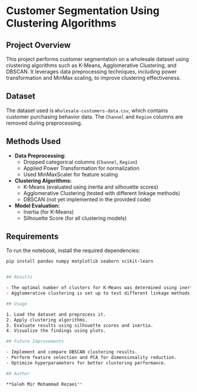 # Customer Segmentation Using Clustering Algorithms

## Project Overview
This project performs customer segmentation on a wholesale dataset using clustering algorithms such as K-Means, Agglomerative Clustering, and DBSCAN. It leverages data preprocessing techniques, including power transformation and MinMax scaling, to improve clustering effectiveness.

## Dataset
The dataset used is `Wholesale-customers-data.csv`, which contains customer purchasing behavior data. The `Channel` and `Region` columns are removed during preprocessing.

## Methods Used
- **Data Preprocessing:**
  - Dropped categorical columns (`Channel`, `Region`)
  - Applied Power Transformation for normalization
  - Used MinMaxScaler for feature scaling
- **Clustering Algorithms:**
  - K-Means (evaluated using inertia and silhouette scores)
  - Agglomerative Clustering (tested with different linkage methods)
  - DBSCAN (not yet implemented in the provided code)
- **Model Evaluation:**
  - Inertia (for K-Means)
  - Silhouette Score (for all clustering models)

## Requirements
To run the notebook, install the required dependencies:

```bash
pip install pandas numpy matplotlib seaborn scikit-learn


## Results

- The optimal number of clusters for K-Means was determined using inertia and silhouette analysis.  
- Agglomerative clustering is set up to test different linkage methods.  

## Usage

1. Load the dataset and preprocess it.  
2. Apply clustering algorithms.  
3. Evaluate results using silhouette scores and inertia.  
4. Visualize the findings using plots.  

## Future Improvements

- Implement and compare DBSCAN clustering results.  
- Perform feature selection and PCA for dimensionality reduction.  
- Optimize hyperparameters for better clustering performance.  

## Author

**Saleh Mir Mohammad Rezaei**
